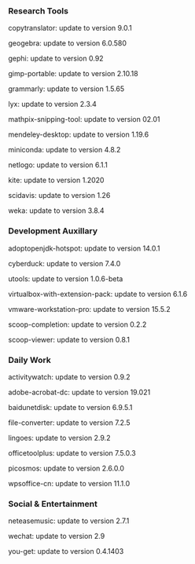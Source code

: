 ### Research Tools

copytranslator: update to version 9.0.1

geogebra: update to version 6.0.580

gephi: update to version 0.92

gimp-portable: update to version 2.10.18

grammarly: update to version 1.5.65

lyx: update to version 2.3.4

mathpix-snipping-tool: update to version 02.01

mendeley-desktop: update to version 1.19.6

miniconda: update to version 4.8.2

netlogo: update to version 6.1.1

kite: update to version 1.2020

scidavis: update to version 1.26

weka: update to version 3.8.4

### Development Auxillary

adoptopenjdk-hotspot: update to version 14.0.1

cyberduck: update to version 7.4.0

utools: update to version 1.0.6-beta

virtualbox-with-extension-pack: update to version 6.1.6

vmware-workstation-pro: update to version 15.5.2

scoop-completion: update to version 0.2.2

scoop-viewer: update to version 0.8.1

### Daily Work

activitywatch: update to version 0.9.2

adobe-acrobat-dc: update to version 19.021

baidunetdisk: update to version 6.9.5.1

file-converter: update to version 7.2.5

lingoes: update to version 2.9.2

officetoolplus: update to version 7.5.0.3

picosmos: update to version 2.6.0.0

wpsoffice-cn: update to version 11.1.0

### Social & Entertainment

neteasemusic: update to version 2.7.1

wechat: update to version 2.9

you-get: update to version 0.4.1403

